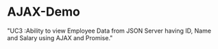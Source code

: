 # AJAX-Demo

 "UC3 :Ability to view Employee Data from JSON Server having ID, Name and Salary using AJAX and Promise."
